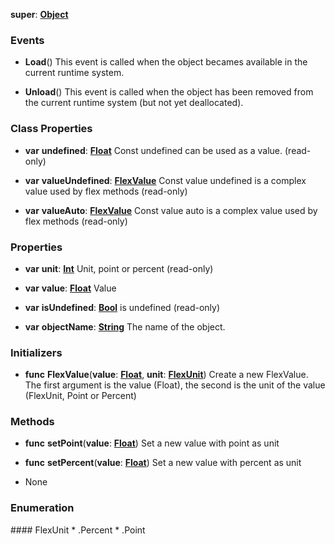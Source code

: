 **super**: **[Object](Object.md)**



### Events

* **Load**()
This event is called when the object becames available in the current runtime system.

* **Unload**()
This event is called when the object has been removed from the current runtime system (but not yet deallocated).



### Class Properties

* **var** **undefined**: **[Float](../gravity/float.md)**
Const undefined can be used as a value. \(read-only\)

* **var** **valueUndefined**: **[FlexValue](FlexValue.md)**
Const value undefined is a complex value used by flex methods \(read-only\)

* **var** **valueAuto**: **[FlexValue](FlexValue.md)**
Const value auto is a complex value used by flex methods \(read-only\)



### Properties

* **var** **unit**: **[Int](../gravity/int.md)**
Unit, point or percent \(read-only\)

* **var** **value**: **[Float](../gravity/float.md)**
Value

* **var** **isUndefined**: **[Bool](../gravity/bool.md)**
is undefined \(read-only\)

* **var** **objectName**: **[String](../gravity/string.md)**
The name of the object.



### Initializers

* **func** **FlexValue**(**value**: **[Float](../gravity/float.md)**, **unit**: **<a href="#_enum_FlexUnit">FlexUnit</a>**)
Create a new FlexValue. The first argument is the value (Float), the second is the unit of the value (FlexUnit, Point or Percent)



### Methods

* **func** **setPoint**(**value**: **[Float](../gravity/float.md)**)
Set a new value with point as unit

* **func** **setPercent**(**value**: **[Float](../gravity/float.md)**)
Set a new value with percent as unit



* None

### Enumeration

<div name="_enum_FlexUnit"></div>#### FlexUnit
 * .Percent
 * .Point



